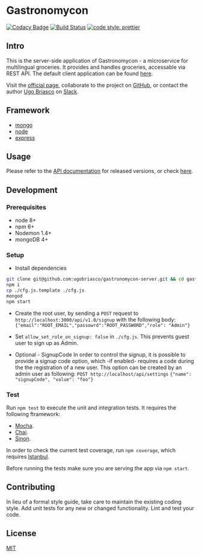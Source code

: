# Gastronomycon

[![Codacy Badge](https://api.codacy.com/project/badge/Grade/9551ffcba0e0422fa1b1a09985ebe09f)](https://www.codacy.com/app/ugobriasco/grocerybot-server?utm_source=github.com&amp;utm_medium=referral&amp;utm_content=ugobriasco/gastronomycon-server&amp;utm_campaign=Badge_Grade)
[![Build Status](https://travis-ci.org/ugobriasco/gastronomycon-server.svg?branch=master)](https://travis-ci.org/ugobriasco/ggastronomycon-server)
[![code style: prettier](https://img.shields.io/badge/code_style-prettier-ff69b4.svg?style=flat-square)](https://github.com/prettier/prettier)

## Intro

This is the server-side application of Gastronomycon - a microservice for multilingual groceries. It provides and handles groceries, accessable via REST API. The default client application can be found [here](https://github.com/ugobriasco/grocerybot-cli).

Visit the [official page](http://46.101.201.71:3000), collaborate to the project on [GitHub](https://github.com/ugobriasco/gastronomycon-server), or contact the author [Ugo Briasco](http://ugobriasco.me) on [Slack](https://matchyourtie.slack.com/messages/general/whats_new/).

## Framework

* [mongo](https://docs.mongodb.com/getting-started/shell/)
* [node](https://nodejs.org/en/)
* [express](http://expressjs.com/)

## Usage

Please refer to the [API documentation](https://github.com/ugobriasco/gastronomycon-server/wiki/API-v1.0-reference) for released versions, or check [here](https://github.com/ugobriasco/grocerybot-server/blob/master/server/api/v1.0/api-doc.json).

## Development

### Prerequisites

- node 8+
- npm 6+
- Nodemon 1.4+
- mongoDB 4+

### Setup

- Install dependencies

```bash
git clone git@github.com:ugobriasco/gastronomycon-server.git && cd gastronomycon-server
npm i
cp ./cfg.js.template ./cfg.js
mongod
npm start
```
- Create the root user, by sending a `POST` request to `http://localhost:3000/api/v1.0/signup` with the following body:
  `{"email":"ROOT_EMAIL","passowrd":"ROOT_PASSWORD","role": "Admin"}`

- Set `allow_set_role_on_signup: false` in `./cfg.js`. This prevents guest user to sign up as Admin.

- Optional - SignupCode
  In order to control the signup, it is possible to provide a signup code option, which -if enabled- requires a code during the the registration of a new user. This option can be created by an admin user as following:
  `POST http://localhost/api/settings`
  `{"name": "signupCode", "value": "foo"}`

### Test

Run `npm test` to execute the unit and integration tests. It requires the following ftramework:

* [Mocha](https://mochajs.org/).
* [Chai](http://chaijs.com).
* [Sinon](http://sinonjs.org).

In order to check the current test coverage, run `npm coverage`, which requires [Istanbul](https://istanbul.js.org/).

Before running the tests make sure you are serving the app via `npm start`.

## Contributing

In lieu of a formal style guide, take care to maintain the existing coding style. Add unit tests for any new or changed functionality. Lint and test your code.

## License

[MIT](https://github.com/ugobriasco/grocerybot-server/blob/master/LICENSE.md)
